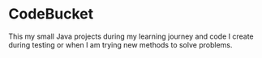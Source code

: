 # CodeBucket

This my small Java projects during my learning journey and code I create during testing or when I am trying new methods
to solve problems.
